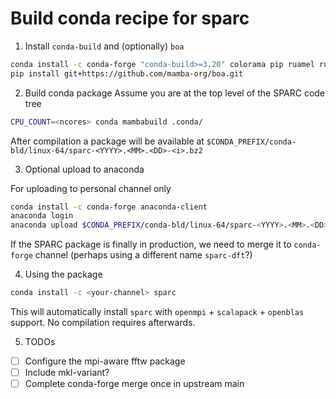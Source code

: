 # Build conda recipe for sparc
1. Install `conda-build` and (optionally) `boa`
```bash
conda install -c conda-forge "conda-build>=3.20" colorama pip ruamel ruamel.yaml rich mamba jsonschema
pip install git+https://github.com/mamba-org/boa.git
```

2. Build conda package
Assume you are at the top level of the SPARC code tree
```bash
CPU_COUNT=<ncores> conda mambabuild .conda/
```

After compilation a package will be available at `$CONDA_PREFIX/conda-bld/linux-64/sparc-<YYYY>.<MM>.<DD>-<i>.bz2`

3. Optional upload to anaconda

For uploading to personal channel only
```bash
conda install -c conda-forge anaconda-client
anaconda login
anaconda upload $CONDA_PREFIX/conda-bld/linux-64/sparc-<YYYY>.<MM>.<DD>-<i>.bz2
```

If the SPARC package is finally in production, we need to merge it to `conda-forge` channel (perhaps using a different name `sparc-dft`?)


4. Using the package
```bash
conda install -c <your-channel> sparc
```
This will automatically install `sparc` with `openmpi` + `scalapack` + `openblas` support. No compilation requires afterwards.

5. TODOs
- [ ] Configure the mpi-aware fftw package
- [ ] Include mkl-variant?
- [ ] Complete conda-forge merge once in upstream main 